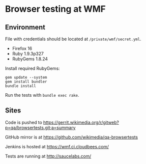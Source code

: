 # Browser testing at WMF

## Environment

File with credentials should be located at `/private/wmf/secret.yml`.

- Firefox 16
- Ruby 1.9.3p327
- RubyGems 1.8.24

Install required RubyGems:

    gem update --system
    gem install bundler
    bundle install

Run the tests with `bundle exec rake`.

## Sites

Code is pushed to https://gerrit.wikimedia.org/r/gitweb?p=qa/browsertests.git;a=summary

GitHub mirror is at https://github.com/wikimedia/qa-browsertests

Jenkins is hosted at https://wmf.ci.cloudbees.com/

Tests are running at http://saucelabs.com/
